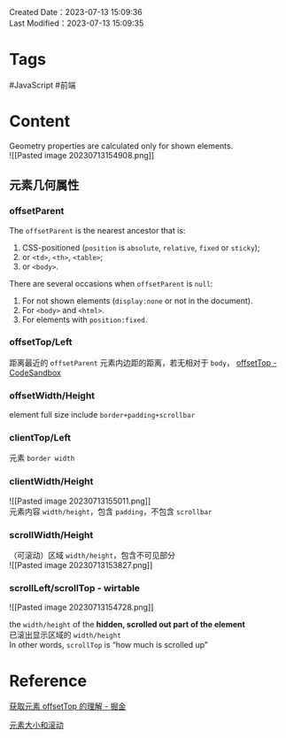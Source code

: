 Created Date：2023-07-13 15:09:36  
Last Modified：2023-07-13 15:09:35

# Tags

#JavaScript #前端

# Content

Geometry properties are calculated only for shown elements.  
![[Pasted image 20230713154908.png]]

## 元素几何属性

### offsetParent

The `offsetParent` is the nearest ancestor that is:

1. CSS-positioned (`position` is `absolute`, `relative`, `fixed` or `sticky`);
2. or `<td>`, `<th>`, `<table>`;
3. or `<body>`.

There are several occasions when `offsetParent` is `null`:

1. For not shown elements (`display:none` or not in the document).
2. For `<body>` and `<html>`.
3. For elements with `position:fixed`.

### offsetTop/Left

距离最近的 `offsetParent` 元素内边距的距离，若无相对于 `body`， [offsetTop - CodeSandbox](https://codesandbox.io/s/offsettop-774n9j?file=/script.js:55-93)

### offsetWidth/Height

element full size include `border+padding+scrollbar`

### clientTop/Left

元素 `border width`

### clientWidth/Height

![[Pasted image 20230713155011.png]]  
元素内容 `width/height`，包含 `padding`，不包含 `scrollbar`

### scrollWidth/Height

（可滚动）区域 `width/height`，包含不可见部分  
![[Pasted image 20230713153827.png]]

### scrollLeft/scrollTop - wirtable

![[Pasted image 20230713154728.png]]

the `width/height` of the **hidden, scrolled out part of the element**  
已滚出显示区域的 `width/height`  
In other words, `scrollTop` is “how much is scrolled up”

# Reference

[获取元素 offsetTop 的理解 - 掘金](https://juejin.cn/post/6955466366270832677)

[元素大小和滚动](https://zh.javascript.info/size-and-scroll)
